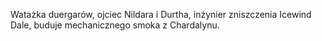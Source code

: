 Watażka duergarów, ojciec Nildara i Durtha, inżynier zniszczenia Icewind Dale, buduje mechanicznego smoka z Chardalynu.